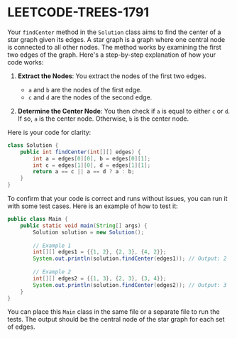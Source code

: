 # LEETCODE-TREES-1791
Your `findCenter` method in the `Solution` class aims to find the center of a star graph given its edges. A star graph is a graph where one central node is connected to all other nodes. The method works by examining the first two edges of the graph. Here's a step-by-step explanation of how your code works:

1. **Extract the Nodes**: You extract the nodes of the first two edges. 
   - `a` and `b` are the nodes of the first edge.
   - `c` and `d` are the nodes of the second edge.

2. **Determine the Center Node**: You then check if `a` is equal to either `c` or `d`. If so, `a` is the center node. Otherwise, `b` is the center node.

Here is your code for clarity:

```java
class Solution {
    public int findCenter(int[][] edges) {
        int a = edges[0][0], b = edges[0][1];
        int c = edges[1][0], d = edges[1][1];
        return a == c || a == d ? a : b;
    }
}
```

To confirm that your code is correct and runs without issues, you can run it with some test cases. Here is an example of how to test it:

```java
public class Main {
    public static void main(String[] args) {
        Solution solution = new Solution();
        
        // Example 1
        int[][] edges1 = {{1, 2}, {2, 3}, {4, 2}};
        System.out.println(solution.findCenter(edges1)); // Output: 2
        
        // Example 2
        int[][] edges2 = {{1, 3}, {2, 3}, {3, 4}};
        System.out.println(solution.findCenter(edges2)); // Output: 3
    }
}
```

You can place this `Main` class in the same file or a separate file to run the tests. The output should be the central node of the star graph for each set of edges.
